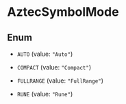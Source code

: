 
# AztecSymbolMode

## Enum


* `AUTO` (value: `"Auto"`)

* `COMPACT` (value: `"Compact"`)

* `FULLRANGE` (value: `"FullRange"`)

* `RUNE` (value: `"Rune"`)



